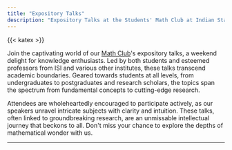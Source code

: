 ```yaml
---
title: "Expository Talks"
description: "Expository Talks at the Students' Math Club at Indian Statistical Institute, Bangalore."
---
```


{{< katex >}}

Join the captivating world of our [Math Club](/)'s expository talks, a weekend delight for knowledge enthusiasts. Led by both students and esteemed professors from ISI and various other institutes, these talks transcend academic boundaries. Geared towards students at all levels, from undergraduates to postgraduates and research scholars, the topics span the spectrum from fundamental concepts to cutting-edge research.

Attendees are wholeheartedly encouraged to participate actively, as our speakers unravel intricate subjects with clarity and intuition. These talks, often linked to groundbreaking research, are an unmissable intellectual journey that beckons to all. Don't miss your chance to explore the depths of mathematical wonder with us.

---
